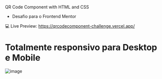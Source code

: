 QR Code Component with HTML and CSS

* Desafio para o Frontend Mentor

💻 Live Preview: https://qrcodecomponent-challenge.vercel.app/

# Totalmente responsivo para Desktop e Mobile
![image](https://user-images.githubusercontent.com/79764014/212448936-77e82106-4a14-4a2f-895f-29225ffa1a5c.png)
